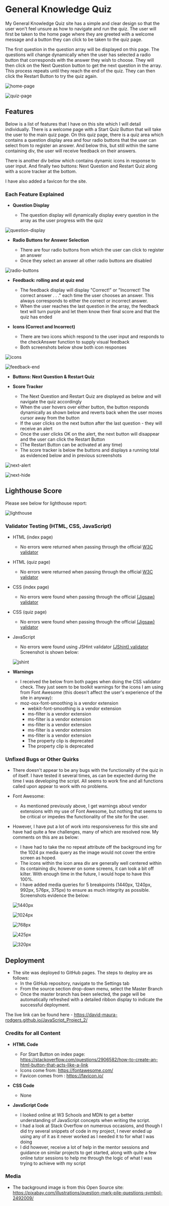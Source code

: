 # General Knowledge Quiz

My General Knowledge Quiz site has a simple and clear design so that the user won't feel unsure as how to navigate and run the quiz. The user will first be taken to the home page where they are greeted with a welcome message and a button they can click to be taken to the quiz page.

The first question in the question array will be displayed on this page. The questions will change dynamically when the user has selected a radio button that corresponds with the answer they wish to choose. They will then click on the Next Question button to get the next question in the array. This process repeats until they reach the end of the quiz. They can then click the Restart Button to try the quiz again.

![home-page](https://user-images.githubusercontent.com/91907661/153290742-48f5e3aa-489c-417a-9db4-06869f676cc4.png)

![quiz-page](https://user-images.githubusercontent.com/91907661/153291017-5b302647-6f0c-47a5-bab5-9aa5b179b20e.png)


## Features 

Below is a list of features that I have on this site which I will detail individually. There is a welcome page with a Start Quiz Button that will take the user to the main quiz page. On this quiz page, there is a quiz area which contains a question display area and four radio buttons that the user can select from to register an answer. And below this, but still within the same containing div, the user will receive feedback on their answers. 

There is another div below which contains dynamic icons in response to user input. And finally two buttons: Next Question and Restart Quiz along with a score tracker at the bottom. 

I have also added a favicon for the site.

### Each Feature Explained

- __Question Display__

  - The question display will dynamically display every question in the array as the user progress with the quiz

![question-display](https://user-images.githubusercontent.com/91907661/153291336-e0cd84b7-e701-4b47-8d9b-89fe8de6a1b7.png)


- __Radio Buttons for Answer Selection__

  - There are four radio buttons from which the user can click to register an answer
  - Once they select an answer all other radio buttons are disabled

![radio-buttons](https://user-images.githubusercontent.com/91907661/153291667-c2943dac-587a-4988-b819-f9f7ee53a9f1.png)


- __Feedback: rolling and at quiz end__

  - The feedback display will display "Correct!" or "Incorrect! The correct answer . . ." each time the user chooses an answer. This always corresponds to either the correct or incorrect answer.
  - When the user reaches the last question in the array, the feedback text will turn purple and let them know their final score and that the quiz has ended
- __Icons (Correct and Incorrect)__

  - There are two icons which respond to the user input and responds to the checkAnswer function to supply visual feedback 
  - Both screenshots below show both icon responses

![icons](https://user-images.githubusercontent.com/91907661/153291941-cf3e1321-7764-451b-b716-f9096a6b6485.png)

![feedback-end](https://user-images.githubusercontent.com/91907661/153292342-1a7bd361-41eb-4c54-b0c9-12ac0982bd69.png)


- __Buttons: Next Question & Restart Quiz__
- __Score Tracker__

  - The Next Question and Restart Quiz are displayed as below and will navigate the quiz accordingly
  - When the user hovers over either button, the button responds dynamically as shown below and reverts back when the user 
  moves cursor away from the button
  - If the user clicks on the next button after the last question - they will receive an alert
  - Once the user clicks OK on the alert, the next button will disappear and the user can click the Restart Button
  - (The Restart Button can be activated at any time)
  - The score tracker is below the buttons and displays a running total as evidenced below and in previous screenshots

![next-alert](https://user-images.githubusercontent.com/91907661/153292940-ff36ffe3-18ee-448b-b380-085ada9853ac.png)

![next-hide](https://user-images.githubusercontent.com/91907661/153293260-7de11d90-c73f-4de2-be46-7683e6255505.png)


## Lighthouse Score

Please see below for lighthouse report:

![lighthouse](https://user-images.githubusercontent.com/91907661/153294721-0dd819f0-32a3-47a5-9244-932f02c5eb99.png)

  
### Validator Testing (HTML, CSS, JavaScript)

- HTML (index page)
  - No errors were returned when passing through the official [W3C validator](https://validator.w3.org/nu/?showsource=yes&doc=https%3A%2F%2Fdavid-maura-rodgers.github.io%2FJavaScript_Project_2%2F)
- HTML (quiz page)
  - No errors were returned when passing through the official [W3C validator](https://validator.w3.org/nu/?showsource=yes&doc=https%3A%2F%2Fdavid-maura-rodgers.github.io%2FJavaScript_Project_2%2Fquiz.html%3F)

- CSS (index page)
  - No errors were found when passing through the official [(Jigsaw) validator](https://jigsaw.w3.org/css-validator/validator?uri=https%3A%2F%2Fdavid-maura-rodgers.github.io%2FJavaScript_Project_2%2F&profile=css3svg&usermedium=all&warning=1&vextwarning=&lang=en)
- CSS (quiz page)
  - No errors were found when passing through the official [(Jigsaw) validator](https://jigsaw.w3.org/css-validator/validator?uri=https%3A%2F%2Fdavid-maura-rodgers.github.io%2FJavaScript_Project_2%2Fquiz.html%3F&profile=css3svg&usermedium=all&warning=1&vextwarning=&lang=en)

- JavaScript
  - No errors were found using JSHint validator [(JShint) validator](https://jshint.com/)
  Screenshot is shown below: 

  ![jshint](https://user-images.githubusercontent.com/91907661/153269134-e6066486-774f-4757-a1bb-2f08d898d7a1.png)


- __Warnings__
  - I received the below from both pages when doing the CSS validator check. They just seem to be toolkit warnings for the icons I am using from Font Awesome (this doesn't affect the user's experience of the site in anyway):
  - moz-osx-font-smoothing is a vendor extension
	- webkit-font-smoothing is a vendor extension
	- ms-filter is a vendor extension
	- ms-filter is a vendor extension
	- ms-filter is a vendor extension
	- ms-filter is a vendor extension
	- ms-filter is a vendor extension
	- The property clip is deprecated
	- The property clip is deprecated


### Unfixed Bugs or Other Quirks

- There doesn't appear to be any bugs with the functionality of the quiz in of itself. I have tested it several times, as can be expected during the time I was developing the script. All seems to work fine and all functions called upon appear to work with no problems.

- Font Awesome:
  - As mentioned previously above, I get warnings about vendor extensions with my use of Font Awesome, but nothing that seems to be critical or impedes the functionality of the site for the user.

- However, I have put a lot of work into responsiveness  for this site and have had quite a few challenges, many of which are resolved now. My comments on this are as below:
  - I have had to take the no repeat attribute off the background img for the 1024 px media query as the image would not cover the entire screen as hoped.
  - The icons within the icon area div are generally well centered within its containing div, however on some screens, it can look a bit off kilter. With enough time in the future, I would hope to have this 100%. 
  - I have added media queries for 5 breakpoints (1440px, 1240px, 992px, 576px, 375px) to ensure as much integrity as possible. Screenshots evidence the below:

  ![1440px](https://user-images.githubusercontent.com/91907661/153282167-9ad76422-ee8f-45af-b5e4-42be52e16138.png)

  ![1024px](https://user-images.githubusercontent.com/91907661/153282524-a803ea18-33d9-4d71-a6d5-43983ab6e003.png)

  ![768px](https://user-images.githubusercontent.com/91907661/153282682-e034dc17-4bb4-4c98-9f70-b59c024e1c08.png)

  ![425px](https://user-images.githubusercontent.com/91907661/153282823-49ac5e73-b45b-454c-86cc-2ecf1f435f6e.png)

  ![320px](https://user-images.githubusercontent.com/91907661/153282999-3b5d889e-ce26-4289-b353-ef37541c3afc.png)


## Deployment

- The site was deployed to GitHub pages. The steps to deploy are as follows: 
  - In the GitHub repository, navigate to the Settings tab 
  - From the source section drop-down menu, select the Master Branch
  - Once the master branch has been selected, the page will be automatically refreshed with a detailed ribbon display to indicate the successful deployment. 

The live link can be found here - https://david-maura-rodgers.github.io/JavaScript_Project_2/ 


### Credits for all Content 

- __HTML Code__
  - For Start Button on index page: https://stackoverflow.com/questions/2906582/how-to-create-an-html-button-that-acts-like-a-link
  - Icons come from: https://fontawesome.com/
  - Favicon comes from : https://favicon.io/

- __CSS Code__
  - None

- __JavaScript Code__
  - I looked online at W3 Schools and MDN to get a better understanding of JavaScript concepts when writing the script.
  - I had a look at Stack Overflow on numerous occasions, and though I did try several snippets of code in my project, I never ended up using any of it as it never worked as I needed it to for what I was doing
  - I did however, receive a lot of help in the mentor sessions and guidance on similar projects to get started, along with quite a few online tutor sessions to help me through the logic of what I was trying to achieve with my script

### Media
- The background image is from this Open Source site: https://pixabay.com/illustrations/question-mark-pile-questions-symbol-2492009/
